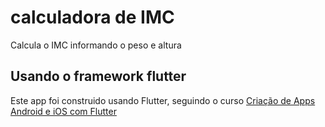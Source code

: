 # calculadora de IMC

Calcula o IMC informando o peso e altura

## Usando o framework flutter

Este app foi construido usando Flutter, seguindo o curso [Criação de Apps Android e iOS com Flutter ](https://www.udemy.com/curso-completo-flutter-app-android-ios/)


